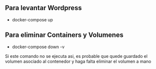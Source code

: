 ## Para levantar Wordpress

- docker-compose up

## Para eliminar Containers y Volumenes 

- docker-compose down -v

Si este comando no se ejecuta asi, es probable que quede guardado el volumen asociado al contenedor y haga falta eliminar 
el volumen a mano